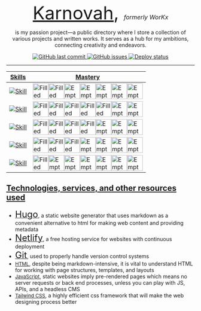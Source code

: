 <p align="center">
  <font size="24">
  <a href="https://karnovah.com">Karnovah</a>, <i><font size="3">formerly WorKx</font></i> 
  </font>
</p>
<!--  I'm an aspiring author and full-stack developer, and [Karnovah](https://kaszworkx.netlify.app), used as a collection of various projects and ideas, is one of my passion projects that will serve in conjunction with my other ambitions as it'll be my public directory where I store content ranging from self-published books, to other programming projects—possibly with outward links connecting to other public repos, to career-relevant progress updates, and to thought-provoking articles generated by my mind in *conflicted peace*. 
-->
<p align="center">
is my passion project—a public directory where I store a collection of various projects and written works. It serves as a hub for my ambitions, connecting creativity and endeavors.
</p>

<p align="center">
<a href="https://github.com/kxzeno/workx/commits/master">
<img src="https://img.shields.io/github/last-commit/kxzeno/workx.svg?style=flat-square&logo=github&logoColor=white"
alt="GitHub last commit">
<a href="https://github.com/kxzeno/workx/issues">
<img src="https://img.shields.io/github/issues-raw/kxzeno/workx.svg?style=flat-square&logo=github&logoColor=white"
alt="GitHub issues">
<a href="https://app.netlify.com/sites/kaszworkx/deploys">
<img src="https://api.netlify.com/api/v1/badges/f263ae1a-1669-47c1-a2a6-7545d5c3dfb1/deploy-status"
alt="Deploy status">

---
Skills | Mastery |
------ | ------- |
[![Skill](https://skillicons.dev/icons?i=java)](https://skillicons.dev) |<img src="https://img.icons8.com/external-filled-outline-berkahicon/512/external-Star-editing-filled-outline-berkahicon.png" height="42" width="42" alt="Filled Star"><img src="https://img.icons8.com/external-filled-outline-berkahicon/512/external-Star-editing-filled-outline-berkahicon.png" height="42" width="42" alt="Filled Star"><img src="https://img.icons8.com/external-creatype-two-colour-colourcreatype/512/external-bookmark-user-interface-creatype-two-colour-colourcreatype.png" height="42" width="42" alt="Empty Star"><img src="https://img.icons8.com/external-creatype-two-colour-colourcreatype/512/external-bookmark-user-interface-creatype-two-colour-colourcreatype.png" height="42" width="42" alt="Empty Star"><img src="https://img.icons8.com/external-creatype-two-colour-colourcreatype/512/external-bookmark-user-interface-creatype-two-colour-colourcreatype.png" height="42" width="42" alt="Empty Star"><img src="https://img.icons8.com/external-creatype-two-colour-colourcreatype/512/external-bookmark-user-interface-creatype-two-colour-colourcreatype.png" height="42" width="42" alt="Empty Star"><img src="https://img.icons8.com/external-creatype-two-colour-colourcreatype/512/external-bookmark-user-interface-creatype-two-colour-colourcreatype.png" height="42" width="42" alt="Empty Star">
[![Skill](https://skillicons.dev/icons?i=latex)](https://skillicons.dev) | <img src="https://img.icons8.com/external-filled-outline-berkahicon/512/external-Star-editing-filled-outline-berkahicon.png" height="42" width="42" alt="Filled Star"><img src="https://img.icons8.com/external-filled-outline-berkahicon/512/external-Star-editing-filled-outline-berkahicon.png" height="42" width="42" alt="Filled Star"><img src="https://img.icons8.com/external-filled-outline-berkahicon/512/external-Star-editing-filled-outline-berkahicon.png" height="42" width="42" alt="Filled Star"><img src="https://img.icons8.com/external-filled-outline-berkahicon/512/external-Star-editing-filled-outline-berkahicon.png" height="42" width="42" alt="Filled Star"><img src="https://img.icons8.com/external-filled-outline-berkahicon/512/external-Star-editing-filled-outline-berkahicon.png" height="42" width="42" alt="Filled Star"><img src="https://img.icons8.com/external-creatype-two-colour-colourcreatype/512/external-bookmark-user-interface-creatype-two-colour-colourcreatype.png" height="42" width="42" alt="Empty Star"><img src="https://img.icons8.com/external-creatype-two-colour-colourcreatype/512/external-bookmark-user-interface-creatype-two-colour-colourcreatype.png" height="42" width="42" alt="Empty Star">
[![Skill](https://skillicons.dev/icons?i=vim)](https://skillicons.dev) | <img src="https://img.icons8.com/external-filled-outline-berkahicon/512/external-Star-editing-filled-outline-berkahicon.png" height="42" width="42" alt="Filled Star"><img src="https://img.icons8.com/external-filled-outline-berkahicon/512/external-Star-editing-filled-outline-berkahicon.png" height="42" width="42" alt="Filled Star"><img src="https://img.icons8.com/external-filled-outline-berkahicon/512/external-Star-editing-filled-outline-berkahicon.png" height="42" width="42" alt="Filled Star"><img src="https://img.icons8.com/external-filled-outline-berkahicon/512/external-Star-editing-filled-outline-berkahicon.png" height="42" width="42" alt="Filled Star"><img src="https://img.icons8.com/external-creatype-two-colour-colourcreatype/512/external-bookmark-user-interface-creatype-two-colour-colourcreatype.png" height="42" width="42" alt="Empty Star"><img src="https://img.icons8.com/external-creatype-two-colour-colourcreatype/512/external-bookmark-user-interface-creatype-two-colour-colourcreatype.png" height="42" width="42" alt="Empty Star"><img src="https://img.icons8.com/external-creatype-two-colour-colourcreatype/512/external-bookmark-user-interface-creatype-two-colour-colourcreatype.png" height="42" width="42" alt="Empty Star">
[![Skill](https://skillicons.dev/icons?i=powershell)](https://skillicons.dev) | <img src="https://img.icons8.com/external-filled-outline-berkahicon/512/external-Star-editing-filled-outline-berkahicon.png" height="42" width="42" alt="Filled Star"><img src="https://img.icons8.com/external-filled-outline-berkahicon/512/external-Star-editing-filled-outline-berkahicon.png" height="42" width="42" alt="Filled Star"><img src="https://img.icons8.com/external-filled-outline-berkahicon/512/external-Star-editing-filled-outline-berkahicon.png" height="42" width="42" alt="Filled Star"><img src="https://img.icons8.com/external-creatype-two-colour-colourcreatype/512/external-bookmark-user-interface-creatype-two-colour-colourcreatype.png" height="42" width="42" alt="Empty Star"><img src="https://img.icons8.com/external-creatype-two-colour-colourcreatype/512/external-bookmark-user-interface-creatype-two-colour-colourcreatype.png" height="42" width="42" alt="Empty Star"><img src="https://img.icons8.com/external-creatype-two-colour-colourcreatype/512/external-bookmark-user-interface-creatype-two-colour-colourcreatype.png" height="42" width="42" alt="Empty Star"><img src="https://img.icons8.com/external-creatype-two-colour-colourcreatype/512/external-bookmark-user-interface-creatype-two-colour-colourcreatype.png" height="42" width="42" alt="Empty Star">
[![Skill](https://skillicons.dev/icons?i=tailwind)](https://skillicons.dev) | <img src="https://img.icons8.com/external-filled-outline-berkahicon/512/external-Star-editing-filled-outline-berkahicon.png" height="42" width="42" alt="Filled Star"><img src="https://img.icons8.com/external-creatype-two-colour-colourcreatype/512/external-bookmark-user-interface-creatype-two-colour-colourcreatype.png" height="42" width="42" alt="Empty Star"><img src="https://img.icons8.com/external-creatype-two-colour-colourcreatype/512/external-bookmark-user-interface-creatype-two-colour-colourcreatype.png" height="42" width="42" alt="Empty Star"><img src="https://img.icons8.com/external-creatype-two-colour-colourcreatype/512/external-bookmark-user-interface-creatype-two-colour-colourcreatype.png" height="42" width="42" alt="Empty Star"><img src="https://img.icons8.com/external-creatype-two-colour-colourcreatype/512/external-bookmark-user-interface-creatype-two-colour-colourcreatype.png" height="42" width="42" alt="Empty Star"><img src="https://img.icons8.com/external-creatype-two-colour-colourcreatype/512/external-bookmark-user-interface-creatype-two-colour-colourcreatype.png" height="42" width="42" alt="Empty Star"><img src="https://img.icons8.com/external-creatype-two-colour-colourcreatype/512/external-bookmark-user-interface-creatype-two-colour-colourcreatype.png" height="42" width="42" alt="Empty Star">

## Technologies, services, and other resources used
* [<font size="5">Hugo</font>](https://github.com/gohugoio/hugo), a static website generator that uses markdown as a convenient alternative to html for making web content and providing metadata
* [<font size="5">Netlify</font>](https://docs.netlify.com/integrations/frameworks/hugo/?_ga=2.190838701.781830800.1674726768-11622627.1674726768), a free hosting service for websites with continuous deployment
* [<font size="5">Git</font>](https://git-scm.com/book/en/v2/Getting-Started-Installing-Git), used to properly handle version control systems
* [<font size="2">HTML</font>](https://developer.mozilla.org/en-US/docs/Web/HTML), despite being markdown-intensive, it is vital to understand HTML for working with page structures, templates, and layouts
* [<font size="2">JavaScript</font>](https://developer.mozilla.org/en-US/docs/Web/javascript), static websites imply pre-rendered pages which means no server requests or back end processes, unless you can play with JS, APIs, and a headless CMS<!--, however, you can transform a static website into a [<font size="3.5">Jamstack</font>](https://jamstack.org/) using JS and API with a [headless content management system](https://jamstack.com/headless-cms/) --> 
* [<font size="2">Tailwind CSS</font>](https://tailwindcss.com/docs/installation), a highly efficient css framework that will make the web designing process better 
